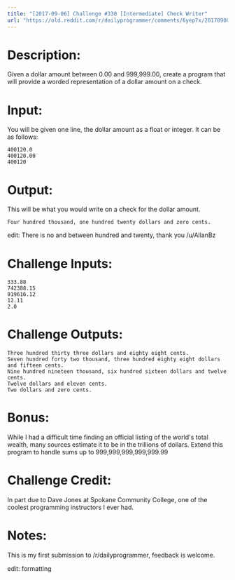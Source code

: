 ```yaml
---
title: "[2017-09-06] Challenge #330 [Intermediate] Check Writer"
url: "https://old.reddit.com/r/dailyprogrammer/comments/6yep7x/20170906_challenge_330_intermediate_check_writer/"
---
```


# Description:

Given a dollar amount between 0.00 and 999,999.00, create a program that will provide a worded representation of a dollar amount on a check.

# Input:

You will be given one line, the dollar amount as a float or integer. It can be as follows:

    400120.0
    400120.00
    400120

# Output:

This will be what you would write on a check for the dollar amount.

    Four hundred thousand, one hundred twenty dollars and zero cents.

edit: There is no and between hundred and twenty, thank you /u/AllanBz

# Challenge Inputs:

    333.88
    742388.15
    919616.12
    12.11
    2.0

# Challenge Outputs:

    Three hundred thirty three dollars and eighty eight cents.
    Seven hundred forty two thousand, three hundred eighty eight dollars and fifteen cents.
    Nine hundred nineteen thousand, six hundred sixteen dollars and twelve cents.
    Twelve dollars and eleven cents.
    Two dollars and zero cents.

# Bonus:

While I had a difficult time finding an official listing of the world's total wealth, many sources estimate it to be in the trillions of dollars. Extend this program to handle sums up to 999,999,999,999,999.99

# Challenge Credit:

In part due to Dave Jones at Spokane Community College, one of the coolest programming instructors I ever had.

# Notes:

This is my first submission to /r/dailyprogrammer, feedback is welcome.

edit: formatting